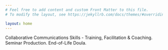 ```yaml
---
# Feel free to add content and custom Front Matter to this file.
# To modify the layout, see https://jekyllrb.com/docs/themes/#overriding-theme-defaults

layout: home
---
```


Collaborative Communications Skills - Training, Facilitation & Coaching. Seminar Production. End-of-Life Doula.